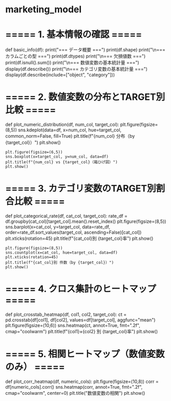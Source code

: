 # marketing_model

# ===== 1. 基本情報の確認 =====
def basic_info(df):
    print("=== データ概要 ===")
    print(df.shape)
    print("\n=== カラムごとの型 ===")
    print(df.dtypes)
    print("\n=== 欠損値数 ===")
    print(df.isnull().sum())
    print("\n=== 数値変数の基本統計量 ===")
    display(df.describe())
    print("\n=== カテゴリ変数の基本統計量 ===")
    display(df.describe(include=["object", "category"]))

# ===== 2. 数値変数の分布とTARGET別比較 =====
def plot_numeric_distribution(df, num_col, target_col):
    plt.figure(figsize=(8,5))
    sns.kdeplot(data=df, x=num_col, hue=target_col, common_norm=False, fill=True)
    plt.title(f"{num_col} 分布（by {target_col}）")
    plt.show()

    plt.figure(figsize=(6,5))
    sns.boxplot(x=target_col, y=num_col, data=df)
    plt.title(f"{num_col} vs {target_col}（箱ひげ図）")
    plt.show()

# ===== 3. カテゴリ変数のTARGET別割合比較 =====
def plot_categorical_rate(df, cat_col, target_col):
    rate_df = df.groupby(cat_col)[target_col].mean().reset_index()
    plt.figure(figsize=(8,5))
    sns.barplot(x=cat_col, y=target_col, data=rate_df, order=rate_df.sort_values(target_col, ascending=False)[cat_col])
    plt.xticks(rotation=45)
    plt.title(f"{cat_col}別 {target_col}率")
    plt.show()

    plt.figure(figsize=(8,5))
    sns.countplot(x=cat_col, hue=target_col, data=df)
    plt.xticks(rotation=45)
    plt.title(f"{cat_col}別 件数（by {target_col}）")
    plt.show()

# ===== 4. クロス集計のヒートマップ =====
def plot_crosstab_heatmap(df, col1, col2, target_col):
    ct = pd.crosstab(df[col1], df[col2], values=df[target_col], aggfunc="mean")
    plt.figure(figsize=(10,6))
    sns.heatmap(ct, annot=True, fmt=".2f", cmap="coolwarm")
    plt.title(f"{col1}×{col2} 別 {target_col}率")
    plt.show()

# ===== 5. 相関ヒートマップ（数値変数のみ） =====
def plot_corr_heatmap(df, numeric_cols):
    plt.figure(figsize=(10,8))
    corr = df[numeric_cols].corr()
    sns.heatmap(corr, annot=True, fmt=".2f", cmap="coolwarm", center=0)
    plt.title("数値変数の相関")
    plt.show()
     
